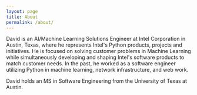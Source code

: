 ```yaml
---
layout: page
title: About
permalink: /about/
---
```


David is an AI/Machine Learning Solutions Engineer at Intel Corporation in Austin, Texas, where he represents Intel's Python products, projects and initiatives. He is focused on solving customer problems in Machine Learning while simultaneously developing and shaping Intel's software products to match customer needs. In the past, he worked as a software engineer utilizing Python in machine learning, network infrastructure, and web work.

David holds an MS in Software Engineering from the University of Texas at Austin.
